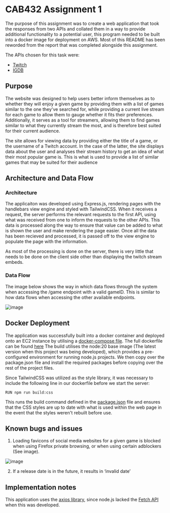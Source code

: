 # CAB432 Assignment 1
The purpose of this assignment was to create a web application that took the responses from two APIs and collated them in a way to provide additional functionality to a potential user, this program needed to be built into a docker image for deployment on AWS.
Most of this README has been reworded from the report that was completed alongside this assignment.

The APIs chosen for this task were:
- [Twitch](https://dev.twitch.tv/docs/api/)
- [IGDB](https://api-docs.igdb.com/)

## Purpose
The website was designed to help users better inform themselves as to whether they will enjoy a given game by providing them with a list of games similar to the one they've searched for,
while providing a current live stream for each game to allow them to gauge whether it fits their preferences. 
Additionally, it serves as a tool for streamers, allowing them to find games similar to what they currently stream the most, and is therefore best suited for their current audience.

The site allows for viewing data by providing either the title of a game, or the username of a Twitch account.
In the case of the latter, the site displays data about the user and analyses their stream history to get an idea of what their most popular game is.
This is what is used to provide a list of similar games that may be suited for their audience

## Architecture and Data Flow
### Architecture
The applicaiton was developed using Express.js, rendering pages with the handlebars view engine and styled with TailwindCSS.
When it receives a request, the server performs the relevant requests to the first API, using what was received from one to inform the requests to the other APIs.
This data is processed along the way to ensure that value can be added to what is shown the user and make rendering the page easier. 
Once all the data has been recieved and processed, it is passed off to the view engine to populate the page with the information.

As most of the processing is done on the server, there is very little that needs to be done on the client side other than displaying the twitch stream embeds.

### Data Flow
The image below shows the way in which data flows through the system when accessing the /game endpoint with a valid gameID. This is similar to how data flows when accessing the other available endpoints.

![image](https://github.com/user-attachments/assets/750c8378-e928-437d-b927-c6f36a67bdbd)

## Docker Deployment
The application was successfully built into a docker container and deployed onto an EC2 instance by utilising a [docker-compose file](/docker-compose.yml). The full dockerfile can be found [here](/dockerfile)
The build utilises the node:20 base image (The latest version when this project was being developed), which provides a pre-configured environment for running node.js projects. We then copy over the package.json file and install the required packages before copying over the rest of the project files.

Since TailwindCSS was utilized as the style library, it was necessary to include the following line in our dockerfile before we start the server:

```RUN npm run build:css```

This runs the build command defined in the [package.json](/package.json) file and ensures that the CSS styles are up to date with what is used within the web page in the event that the styles weren't rebuilt before use.

## Known bugs and issues
1. Loading favicons of social media websites for a given game is blocked when using Firefox private browsing, or when using certain adblockers (See image).

![image](https://github.com/user-attachments/assets/ae87724d-6f2e-48d3-a851-2884e75dae7a)

2. If a release date is in the future, it results in ‘invalid date’

## Implementation notes
This application uses the [axios library](https://axios-http.com/), since node.js lacked the [Fetch API](https://developer.mozilla.org/en-US/docs/Web/API/Fetch_API) when this was developed.
